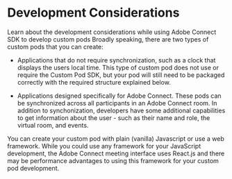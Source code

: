 # Development Considerations

Learn about the development considerations while using Adobe Connect SDK to develop custom pods
Broadly speaking, there are two types of custom pods that you can create:

- Applications that do not require synchronization, such as a clock that displays the users local time. This type of custom pod does not use or require the Custom Pod SDK, but your pod will still need to be packaged correctly with the required structure explained below.

- Applications designed specifically for Adobe Connect. These pods can be synchronized across all participants in an Adobe Connect room. In addition to synchonization, developers have some additional capabilities to get information about the user - such as their name and role, the virtual room, and events.

You can create your custom pod with plain (vanilla) Javascript or use a web framework. While you could use any framework for your JavaScript development, the Adobe Connect meeting interface uses React.js and there may be performance advantages to using this framework for your custom pod development.
